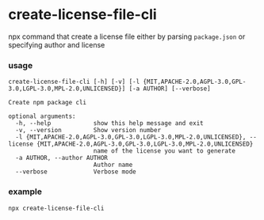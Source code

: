 # create-license-file-cli

npx command that create a license file either by parsing `package.json` or specifying author and license 

### usage

```
create-license-file-cli [-h] [-v] [-l {MIT,APACHE-2.0,AGPL-3.0,GPL-3.0,LGPL-3.0,MPL-2.0,UNLICENSED}] [-a AUTHOR] [--verbose]

Create npm package cli

optional arguments:
  -h, --help            show this help message and exit
  -v, --version         Show version number
  -l {MIT,APACHE-2.0,AGPL-3.0,GPL-3.0,LGPL-3.0,MPL-2.0,UNLICENSED}, --license {MIT,APACHE-2.0,AGPL-3.0,GPL-3.0,LGPL-3.0,MPL-2.0,UNLICENSED}
                        name of the license you want to generate
  -a AUTHOR, --author AUTHOR
                        Author name
  --verbose             Verbose mode

```

### example

```
npx create-license-file-cli

```